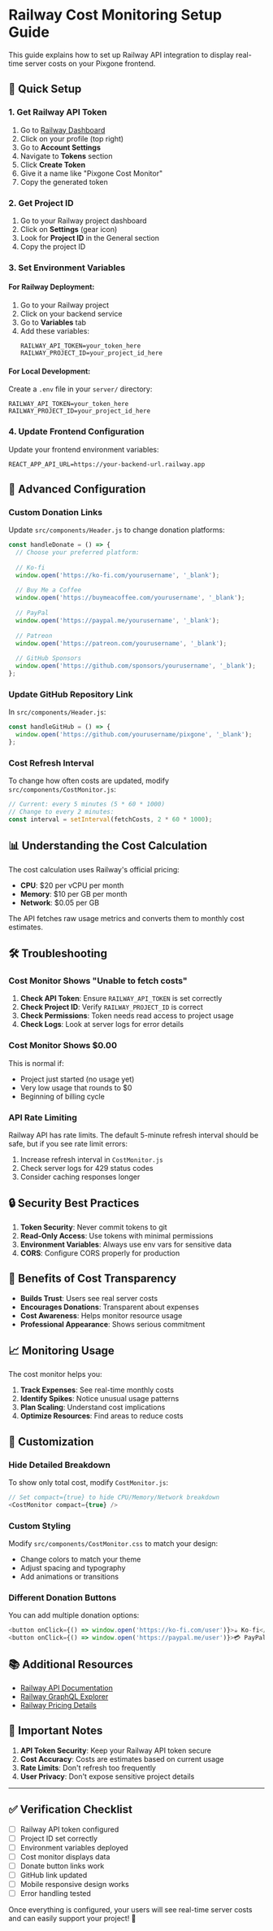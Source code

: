 # Railway Cost Monitoring Setup Guide

This guide explains how to set up Railway API integration to display real-time server costs on your Pixgone frontend.

## 🚀 Quick Setup

### 1. Get Railway API Token

1. Go to [Railway Dashboard](https://railway.app/dashboard)
2. Click on your profile (top right)
3. Go to **Account Settings**
4. Navigate to **Tokens** section
5. Click **Create Token**
6. Give it a name like "Pixgone Cost Monitor"
7. Copy the generated token

### 2. Get Project ID

1. Go to your Railway project dashboard
2. Click on **Settings** (gear icon)
3. Look for **Project ID** in the General section
4. Copy the project ID

### 3. Set Environment Variables

#### For Railway Deployment:
1. Go to your Railway project
2. Click on your backend service
3. Go to **Variables** tab
4. Add these variables:
   ```
   RAILWAY_API_TOKEN=your_token_here
   RAILWAY_PROJECT_ID=your_project_id_here
   ```

#### For Local Development:
Create a `.env` file in your `server/` directory:
```env
RAILWAY_API_TOKEN=your_token_here
RAILWAY_PROJECT_ID=your_project_id_here
```

### 4. Update Frontend Configuration

Update your frontend environment variables:
```env
REACT_APP_API_URL=https://your-backend-url.railway.app
```

## 🔧 Advanced Configuration

### Custom Donation Links

Update `src/components/Header.js` to change donation platforms:

```javascript
const handleDonate = () => {
  // Choose your preferred platform:
  
  // Ko-fi
  window.open('https://ko-fi.com/yourusername', '_blank');
  
  // Buy Me a Coffee
  window.open('https://buymeacoffee.com/yourusername', '_blank');
  
  // PayPal
  window.open('https://paypal.me/yourusername', '_blank');
  
  // Patreon
  window.open('https://patreon.com/yourusername', '_blank');
  
  // GitHub Sponsors
  window.open('https://github.com/sponsors/yourusername', '_blank');
};
```

### Update GitHub Repository Link

In `src/components/Header.js`:
```javascript
const handleGitHub = () => {
  window.open('https://github.com/yourusername/pixgone', '_blank');
};
```

### Cost Refresh Interval

To change how often costs are updated, modify `src/components/CostMonitor.js`:

```javascript
// Current: every 5 minutes (5 * 60 * 1000)
// Change to every 2 minutes:
const interval = setInterval(fetchCosts, 2 * 60 * 1000);
```

## 📊 Understanding the Cost Calculation

The cost calculation uses Railway's official pricing:

- **CPU**: $20 per vCPU per month
- **Memory**: $10 per GB per month  
- **Network**: $0.05 per GB

The API fetches raw usage metrics and converts them to monthly cost estimates.

## 🛠️ Troubleshooting

### Cost Monitor Shows "Unable to fetch costs"

1. **Check API Token**: Ensure `RAILWAY_API_TOKEN` is set correctly
2. **Check Project ID**: Verify `RAILWAY_PROJECT_ID` is correct
3. **Check Permissions**: Token needs read access to project usage
4. **Check Logs**: Look at server logs for error details

### Cost Monitor Shows $0.00

This is normal if:
- Project just started (no usage yet)
- Very low usage that rounds to $0
- Beginning of billing cycle

### API Rate Limiting

Railway API has rate limits. The default 5-minute refresh interval should be safe, but if you see rate limit errors:

1. Increase refresh interval in `CostMonitor.js`
2. Check server logs for 429 status codes
3. Consider caching responses longer

## 🔒 Security Best Practices

1. **Token Security**: Never commit tokens to git
2. **Read-Only Access**: Use tokens with minimal permissions
3. **Environment Variables**: Always use env vars for sensitive data
4. **CORS**: Configure CORS properly for production

## 🎯 Benefits of Cost Transparency

- **Builds Trust**: Users see real server costs
- **Encourages Donations**: Transparent about expenses
- **Cost Awareness**: Helps monitor resource usage
- **Professional Appearance**: Shows serious commitment

## 📈 Monitoring Usage

The cost monitor helps you:

1. **Track Expenses**: See real-time monthly costs
2. **Identify Spikes**: Notice unusual usage patterns
3. **Plan Scaling**: Understand cost implications
4. **Optimize Resources**: Find areas to reduce costs

## 🎨 Customization

### Hide Detailed Breakdown

To show only total cost, modify `CostMonitor.js`:
```javascript
// Set compact={true} to hide CPU/Memory/Network breakdown
<CostMonitor compact={true} />
```

### Custom Styling

Modify `src/components/CostMonitor.css` to match your design:
- Change colors to match your theme
- Adjust spacing and typography
- Add animations or transitions

### Different Donation Buttons

You can add multiple donation options:
```javascript
<button onClick={() => window.open('https://ko-fi.com/user')}>☕ Ko-fi</button>
<button onClick={() => window.open('https://paypal.me/user')}>💳 PayPal</button>
```

## 📚 Additional Resources

- [Railway API Documentation](https://docs.railway.app/reference/public-api)
- [Railway GraphQL Explorer](https://railway.com/graphiql)
- [Railway Pricing Details](https://railway.app/pricing)

## 🚨 Important Notes

1. **API Token Security**: Keep your Railway API token secure
2. **Cost Accuracy**: Costs are estimates based on current usage
3. **Rate Limits**: Don't refresh too frequently
4. **User Privacy**: Don't expose sensitive project details

---

## ✅ Verification Checklist

- [ ] Railway API token configured
- [ ] Project ID set correctly
- [ ] Environment variables deployed
- [ ] Cost monitor displays data
- [ ] Donate button links work
- [ ] GitHub link updated
- [ ] Mobile responsive design works
- [ ] Error handling tested

Once everything is configured, your users will see real-time server costs and can easily support your project! 🎉 